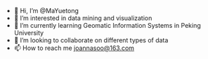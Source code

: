 - 👋 Hi, I’m @MaYuetong
- 👀 I’m interested in data mining and visualization
- 🌱 I’m currently learning Geomatic Information Systems in Peking University
- 💞️ I’m looking to collaborate on different types of data
- 📫 How to reach me joannasoo@163.com

<!---
MaYuetong/MaYuetong is a ✨ special ✨ repository because its `README.md` (this file) appears on your GitHub profile.
You can click the Preview link to take a look at your changes.
--->
